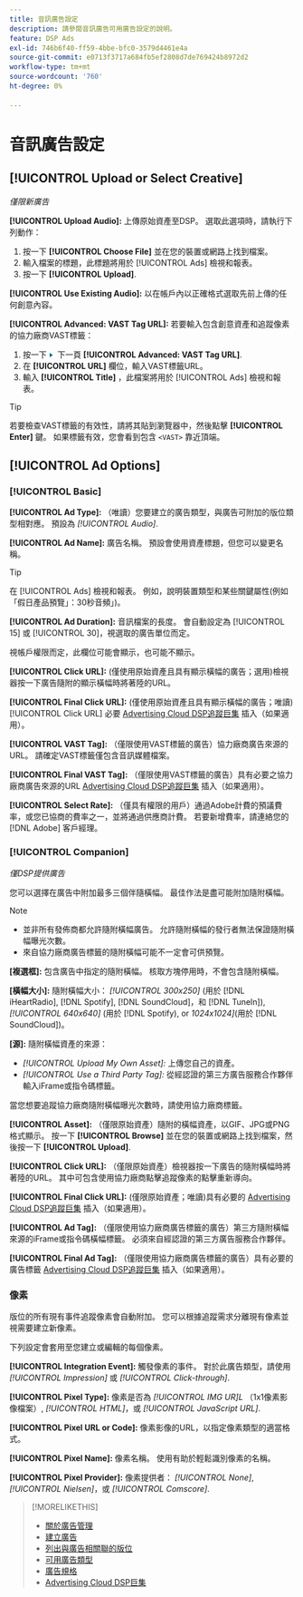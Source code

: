 ```yaml
---
title: 音訊廣告設定
description: 請參閱音訊廣告可用廣告設定的說明。
feature: DSP Ads
exl-id: 746b6f40-ff59-4bbe-bfc0-3579d4461e4a
source-git-commit: e0713f3717a684fb5ef2808d7de769424b8972d2
workflow-type: tm+mt
source-wordcount: '760'
ht-degree: 0%

---
```


# 音訊廣告設定

## [!UICONTROL Upload or Select Creative]

*僅限新廣告*

**[!UICONTROL Upload Audio]:** 上傳原始資產至DSP。 選取此選項時，請執行下列動作：

1. 按一下 **[!UICONTROL Choose File]** 並在您的裝置或網路上找到檔案。
1. 輸入檔案的標題，此標題將用於 [!UICONTROL Ads] 檢視和報表。
1. 按一下 **[!UICONTROL Upload]**.

**[!UICONTROL Use Existing Audio]:** 以在帳戶內以正確格式選取先前上傳的任何創意內容。

**[!UICONTROL Advanced: VAST Tag URL]:** 若要輸入包含創意資產和追蹤像素的協力廠商VAST標籤：

1. 按一下 ![箭頭](/help/dsp/assets/compressed.png) 下一頁 **[!UICONTROL Advanced: VAST Tag URL]**.
1. 在 **[!UICONTROL URL]** 欄位，輸入VAST標籤URL。
1. 輸入 **[!UICONTROL Title]** ，此檔案將用於 [!UICONTROL Ads] 檢視和報表。

>[!TIP]
>
> 若要檢查VAST標籤的有效性，請將其貼到瀏覽器中，然後點擊 **[!UICONTROL Enter]** 鍵。 如果標籤有效，您會看到包含 `<VAST>` 靠近頂端。

## [!UICONTROL Ad Options]

### [!UICONTROL Basic]

**[!UICONTROL Ad Type]:** （唯讀）您要建立的廣告類型，與廣告可附加的版位類型相對應。 預設為 *[!UICONTROL Audio]*.

**[!UICONTROL Ad Name]:** 廣告名稱。 預設會使用資產標題，但您可以變更名稱。

>[!TIP]
>
> 在 [!UICONTROL Ads] 檢視和報表。 例如，說明裝置類型和某些關鍵屬性(例如「假日產品預覽」：30秒音頻」)。

**[!UICONTROL Ad Duration]:** 音訊檔案的長度。 會自動設定為 [!UICONTROL 15] 或 [!UICONTROL 30]，視選取的廣告單位而定。

視帳戶權限而定，此欄位可能會顯示，也可能不顯示。

**[!UICONTROL Click URL]:** (僅使用原始資產且具有顯示橫幅的廣告；選用)檢視器按一下廣告隨附的顯示橫幅時將著陸的URL。

**[!UICONTROL Final Click URL]:** (僅使用原始資產且具有顯示橫幅的廣告；唯讀) [!UICONTROL Click URL] 必要 [Advertising Cloud DSP追蹤巨集](/help/dsp/campaign-management/macros.md) 插入（如果適用）。

**[!UICONTROL VAST Tag]:** （僅限使用VAST標籤的廣告）協力廠商廣告來源的URL。 請確定VAST標籤僅包含音訊媒體檔案。

**[!UICONTROL Final VAST Tag]:** （僅限使用VAST標籤的廣告）具有必要之協力廠商廣告來源的URL [Advertising Cloud DSP追蹤巨集](/help/dsp/campaign-management/macros.md) 插入（如果適用）。

**[!UICONTROL Select Rate]:** （僅具有權限的用戶）通過Adobe計費的預議費率，或您已協商的費率之一，並將通過供應商計費。 若要新增費率，請連絡您的 [!DNL Adobe] 客戶經理。

### [!UICONTROL Companion]

*僅DSP提供廣告*

您可以選擇在廣告中附加最多三個伴隨橫幅。 最佳作法是盡可能附加隨附橫幅。

>[!NOTE]
>
>* 並非所有發佈商都允許隨附橫幅廣告。 允許隨附橫幅的發行者無法保證隨附橫幅曝光次數。
>* 來自協力廠商廣告標籤的隨附橫幅可能不一定會可供預覽。


**\[複選框\]:** 包含廣告中指定的隨附橫幅。 核取方塊停用時，不會包含隨附橫幅。

**\[橫幅大小\]:** 隨附橫幅大小： *[!UICONTROL 300x250]* (用於 [!DNL iHeartRadio], [!DNL Spotify], [!DNL SoundCloud]，和 [!DNL TuneIn]), *[!UICONTROL 640x640]* (用於 [!DNL Spotify), or *1024x1024]*(用於 [!DNL SoundCloud])。

**\[源\]:** 隨附橫幅資產的來源：

* *[!UICONTROL Upload My Own Asset]:* 上傳您自己的資產。
* *[!UICONTROL Use a Third Party Tag]:* 從經認證的第三方廣告服務合作夥伴輸入iFrame或指令碼標籤。

當您想要追蹤協力廠商隨附橫幅曝光次數時，請使用協力廠商標籤。

**[!UICONTROL Asset]:** （僅限原始資產）隨附的橫幅資產，以GIF、JPG或PNG格式顯示。 按一下 **[!UICONTROL Browse]** 並在您的裝置或網路上找到檔案，然後按一下 **[!UICONTROL Upload]**.

**[!UICONTROL Click URL]:** （僅限原始資產）檢視器按一下廣告的隨附橫幅時將著陸的URL。 其中可包含使用協力廠商點擊追蹤像素的點擊重新導向。

**[!UICONTROL Final Click URL]:** (僅限原始資產；唯讀)具有必要的 [Advertising Cloud DSP追蹤巨集](/help/dsp/campaign-management/macros.md) 插入（如果適用）。

**[!UICONTROL Ad Tag]:** （僅限使用協力廠商廣告標籤的廣告）第三方隨附橫幅來源的iFrame或指令碼橫幅標籤。 必須來自經認證的第三方廣告服務合作夥伴。

**[!UICONTROL Final Ad Tag]:** （僅限使用協力廠商廣告標籤的廣告）具有必要的廣告標籤 [Advertising Cloud DSP追蹤巨集](/help/dsp/campaign-management/macros.md) 插入（如果適用）。

### 像素

版位的所有現有事件追蹤像素會自動附加。 您可以根據追蹤需求分離現有像素並視需要建立新像素。

下列設定會套用至您建立或編輯的每個像素。

**[!UICONTROL Integration Event]:** 觸發像素的事件。 對於此廣告類型，請使用 *[!UICONTROL Impression]* 或 *[!UICONTROL Click-through]*.

**[!UICONTROL Pixel Type]:** 像素是否為 *[!UICONTROL IMG UR]L* （1x1像素影像檔案）, *[!UICONTROL HTML]*，或 *[!UICONTROL JavaScript URL]*.

**[!UICONTROL Pixel URL or Code]:** 像素影像的URL，以指定像素類型的適當格式。

**[!UICONTROL Pixel Name]:** 像素名稱。 使用有助於輕鬆識別像素的名稱。

**[!UICONTROL Pixel Provider]:** 像素提供者： *[!UICONTROL None]*, *[!UICONTROL Nielsen]*，或 *[!UICONTROL Comscore]*.

>[!MORELIKETHIS]
>
>* [關於廣告管理](ad-about.md)
>* [建立廣告](ad-create.md)
>* [列出與廣告相關聯的版位](/help/dsp/campaign-management/ads/ad-list-placements.md)
>* [可用廣告類型](ad-types.md)
>* [廣告規格](/help/dsp/assets/ad-specs.pdf)
>* [Advertising Cloud DSP巨集](/help/dsp/campaign-management/macros.md)

